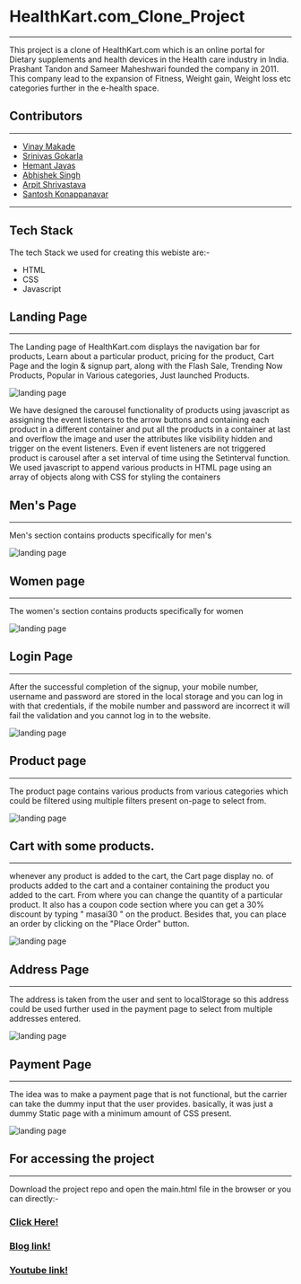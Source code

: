# HealthKart.com_Clone_Project
---

 This project is a clone of HealthKart.com which is an online portal for Dietary supplements and health devices in the Health care industry in India. Prashant Tandon and Sameer Maheshwari founded the company in 2011.
 This company lead to the expansion of Fitness, Weight gain, Weight loss etc categories further in the e-health space. 

## Contributors
---

+ [Vinay Makade](https://github.com/Vinay2603)
+ [Srinivas Gokarla](https://github.com/srinu217)
+ [Hemant Jayas](https://github.com/hemantjayas)
+ [Abhishek Singh](https://github.com/Abhisingh755)
+ [Arpit Shrivastava](https://github.com/arpit1024)
+ [Santosh Konappanavar](https://github.com/Santosh-Konappanavar)

----
## Tech Stack 

The tech Stack we used for creating this webiste are:-
+ HTML
+ CSS
+ Javascript


## Landing Page
-----

The Landing page of HealthKart.com displays the navigation bar for products, Learn about a particular product, pricing for the product, Cart Page and the login & signup part, along with the Flash Sale,   Trending Now Products, Popular in Various categories, Just launched Products.


![landing page](https://github.com/hemantjayas/HealthKart/blob/main/image/healtkart_landing_page.png  "Logo Title Text 1")

We have designed the carousel functionality of products using javascript as assigning the event listeners to the arrow buttons and containing each product in a different container and put all the products in a container at last and overflow the image and user the attributes like visibility hidden and trigger on the event listeners. Even if event listeners are not triggered product is carousel after a set interval of time using the Setinterval function. 
We used javascript to append various products in HTML page using an array of objects along with CSS for styling the containers 

## Men's Page 
-----

Men's section contains products specifically  for men's  

![landing page](https://github.com/hemantjayas/HealthKart/blob/main/image/healthkart_Mens_page.png "Logo Title Text 1")

## Women page 
-----

The women's section contains products specifically  for women  

![landing page](https://github.com/hemantjayas/HealthKart/blob/main/image/healthkart_women_page.png "Logo Title Text 1")



## Login Page
-----

After the successful completion of the signup, your mobile number, username and password are stored in the local storage and you can log in with that credentials, if the mobile number and password are incorrect it will fail the validation and you cannot log in to the website.

![landing page](https://github.com/hemantjayas/HealthKart/blob/main/image/healthkart_login_page.png "Logo Title Text 1")

## Product page 
-----

The product page contains various products from various categories which could be filtered using multiple filters present on-page to select from.
  

![landing page](https://github.com/hemantjayas/HealthKart/blob/main/image/healthkart_product_page.png  "Logo Title Text 1")

## Cart with some products.
------

whenever any product is added to the cart, the Cart page display no. of products added to the cart and a container containing the product you added to the cart.
 From where you can change the quantity of a particular product. It also has a  coupon code section where you can get a 30% discount by typing " masai30 " on the product.
Besides that, you can place an order by clicking on the "Place Order" button.

![landing page](https://github.com/hemantjayas/HealthKart/blob/main/image/healthkart_cart_page.png  "Logo Title Text 1")

## Address Page 
-----

The address is taken from the user and sent to localStorage so this address could be used further used in the payment page to select from multiple addresses entered.

![landing page](https://github.com/hemantjayas/HealthKart/blob/main/image/healthkart_address_page.png  "Logo Title Text 1") 

## Payment Page 
------

The idea was to make a payment page that is not functional, but the carrier can take the dummy input that the user provides. basically, it was just a dummy Static page with a minimum amount of CSS present.

![landing page](https://github.com/hemantjayas/HealthKart/blob/main/image/healthkart_payment_page.png  "Logo Title Text 1")



## For accessing the project
----

Download the project repo and open the main.html file in the browser or you can directly:-

### [Click Here!](https://github.com/hemantjayas/HealthKart)

### [Blog link!](https://medium.com/@arpitshrivastava764/clone-of-healthkart-com-by-using-html-css-and-javascript-7d5d31a08143)

### [Youtube link!](https://www.youtube.com/watch?v=ZX50fhQZ_2w)